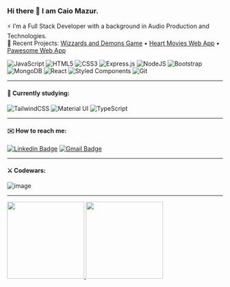 ### Hi there 👋 I am Caio Mazur.

⚡ I’m a Full Stack Developer with a background in Audio Production and Technologies.
<br>
🚀 Recent Projects: <a href="https://caiomazur.github.io/Wizzards-Demons/">Wizzards and Demons Game</a> • <a href="https://heartmovies.cyclic.app/">Heart Movies Web App</a> • <a href="https://pawesome-iron-hack.netlify.app/">Pawesome Web App</a>

![JavaScript](https://img.shields.io/badge/javascript-%23323330.svg?style=flat&logo=javascript&logoColor=%23F7DF1E)
![HTML5](https://img.shields.io/badge/html5-%23E34F26.svg?style=flat&logo=html5&logoColor=white)
![CSS3](https://img.shields.io/badge/css3-%231572B6.svg?style=flat&logo=css3&logoColor=white)
![Express.js](https://img.shields.io/badge/express.js-%23404d59.svg?style=flat&logo=express&logoColor=%2361DAFB)
![NodeJS](https://img.shields.io/badge/node.js-6DA55F?style=flat&logo=node.js&logoColor=white)
![Bootstrap](https://img.shields.io/badge/bootstrap-%23563D7C.svg?style=flat&logo=bootstrap&logoColor=white)
![MongoDB](https://img.shields.io/badge/mongoDB-%234ea94b.svg?style=flat&logo=mongodb&logoColor=white)
![React](https://img.shields.io/badge/react-%2320232a.svg?style=flat&logo=react&logoColor=%2361DAFB)
![Styled Components](https://img.shields.io/badge/styled--components-DB7093?style=flat&logo=styled-components&logoColor=white)
![Git](https://img.shields.io/badge/git-%23F05033.svg?style=flat&logo=git&logoColor=white)

<hr>

#### 🔭 Currently studying:

![TailwindCSS](https://img.shields.io/badge/Tailwind_CSS-38B2AC?style=for-the-badge&logo=tailwind-css&logoColor=white)
![Material UI](https://img.shields.io/badge/Material--UI-0081CB?style=for-the-badge&logo=material-ui&logoColor=white)
![TypeScript](https://img.shields.io/badge/TypeScript-007ACC?style=for-the-badge&logo=typescript&logoColor=white)


<hr>

#### ✉️ How to reach me:

[![Linkedin Badge](https://img.shields.io/badge/-caiomazur-blue?style=flat&logo=Linkedin&logoColor=white&link=https://www.linkedin.com/in/caiomazur/)](https://www.linkedin.com/in/caiomazur/)
[![Gmail Badge](https://img.shields.io/badge/-caiomazur1@gmail.com-c14438?style=flat&logo=Gmail&logoColor=white&link=mailto:caiomazur1@gmail.com)](mailto:caiomazur1@gmail.com)

<hr>

#### ⚔️ Codewars:

![image](https://www.codewars.com/users/caiomazur/badges/large)

<hr>

<div align="left">
  <a href="https://github.com/caiomazur">
   <img height="180em" src="https://github-readme-stats.vercel.app/api/top-langs/?username=caiomazur&layout=compact&langs_count=7&theme=dark"/>
  <img height="180em" src="https://github-readme-stats.vercel.app/api?username=caiomazur&show_icons=true&theme=dark&include_all_commits=true&count_private=true"/>
 
</div>

<!--
**caiomazur/caiomazur** is a ✨ _special_ ✨ repository because its `README.md` (this file) appears on your GitHub profile.
